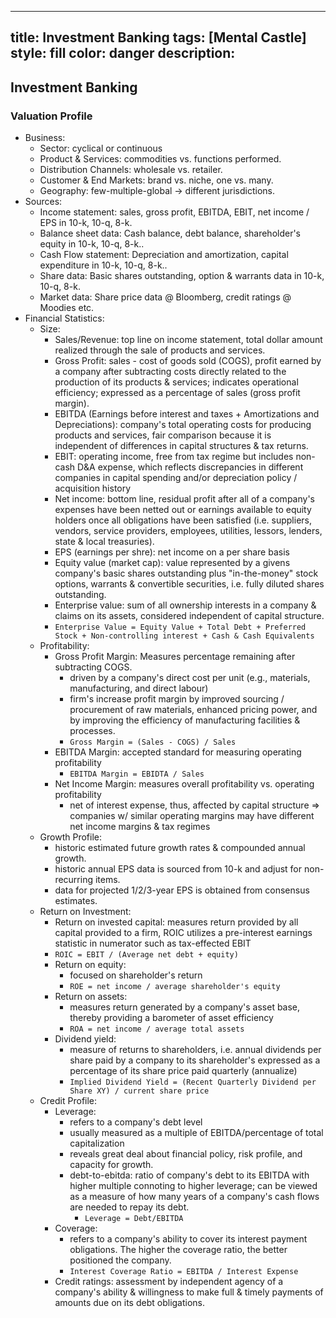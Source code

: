 
---
title: Investment Banking
tags: [Mental Castle]
style: fill
color: danger
description: 
---

## Investment Banking

### Valuation Profile

- Business: 
  - Sector: cyclical or continuous
  - Product & Services: commodities vs. functions performed.
  - Distribution Channels: wholesale vs. retailer.
  - Customer & End Markets: brand vs. niche, one vs. many.
  - Geography: few-multiple-global -> different jurisdictions.
- Sources: 
  - Income statement: sales, gross profit, EBITDA, EBIT, net income / EPS in 10-k, 10-q, 8-k.
  - Balance sheet data: Cash balance, debt balance, shareholder's equity in 10-k, 10-q, 8-k..
  - Cash Flow statement: Depreciation and amortization, capital expenditure in 10-k, 10-q, 8-k..
  - Share data: Basic shares outstanding, option & warrants data in 10-k, 10-q, 8-k. 
  - Market data: Share price data @ Bloomberg, credit ratings @ Moodies etc.
- Financial Statistics:
  - Size: 
    - Sales/Revenue: top line on income statement, total dollar amount realized through the sale of products and services.
    - Gross Profit: sales - cost of goods sold (COGS), profit earned by a company after subtracting costs directly related to the production of its products & services; indicates operational efficiency; expressed as a percentage of sales (gross profit margin).
    - EBITDA (Earnings before interest and taxes + Amortizations and Depreciations): company's total operating costs for producing products and services, fair comparison because it is independent of differences in capital structures & tax returns.
    - EBIT: operating income, free from tax regime but includes non-cash D&A expense, which reflects discrepancies in different companies in capital spending and/or depreciation policy / acquisition history
    - Net income: bottom line, residual profit after all of a company's expenses have been netted out or earnings available to equity holders once all obligations have been satisfied (i.e. suppliers, vendors, service providers, employees, utilities, lessors, lenders, state & local treasuries).
    - EPS (earnings per shre): net income on a per share basis
    - Equity value (market cap): value represented by a givens company's basic shares outstanding plus "in-the-money" stock options, warrants & convertible securities, i.e. fully diluted shares outstanding.
    - Enterprise value: sum of all ownership interests in a company & claims on its assets, considered independent of capital structure.
    - `Enterprise Value = Equity Value + Total Debt + Preferred Stock + Non-controlling interest + Cash & Cash Equivalents`
  - Profitability:
    - Gross Profit Margin: Measures percentage remaining after subtracting COGS.
      - driven by a company's direct cost per unit (e.g., materials, manufacturing, and direct labour)
      - firm's increase profit margin by improved sourcing / procurement of raw materials, enhanced pricing power, and by improving the efficiency of manufacturing facilities & processes. 
      - `Gross Margin = (Sales - COGS) / Sales`
    - EBITDA Margin: accepted standard for measuring operating profitability
      - `EBITDA Margin = EBIDTA / Sales`
    - Net Income Margin: measures overall profitability vs. operating profitability
      - net of interest expense, thus, affected by capital structure => companies w/ similar operating margins may have different net income margins & tax regimes
  - Growth Profile:
    - historic estimated future growth rates & compounded annual growth.
    - historic annual EPS data is sourced from 10-k and adjust for non-recurring items.
    - data for projected 1/2/3-year EPS is obtained from consensus estimates.
  - Return on Investment:
      - Return on invested capital: measures return provided by all capital provided to a firm, ROIC utilizes a pre-interest earnings statistic in numerator such as tax-effected EBIT
      - `ROIC = EBIT / (Average net debt + equity)`
    - Return on equity: 
      - focused on shareholder's return 
      - `ROE = net income / average shareholder's equity`
    - Return on assets: 
      - measures return generated by a company's asset base, thereby providing a barometer of asset efficiency
      - `ROA = net income / average total assets`
    - Dividend yield: 
      - measure of returns to shareholders, i.e. annual dividends per share paid by a company to its shareholder's expressed as a percentage of its share price paid quarterly (annualize)
      - `Implied Dividend Yield = (Recent Quarterly Dividend per Share XY) / current share price`
  - Credit Profile: 
    - Leverage: 
      - refers to a company's debt level
      - usually measured as a multiple of EBITDA/percentage of total capitalization
      - reveals great deal about financial policy, risk profile, and capacity for growth.
      - debt-to-ebitda: ratio of company's debt to its EBITDA with higher multiple connoting to higher leverage; can be viewed as a measure of how many years of a company's cash flows are needed to repay its debt.
        - `Leverage = Debt/EBITDA`
    - Coverage: 
      - refers to a company's ability to cover its interest payment obligations. The higher the coverage ratio, the better positioned the company.
      - `Interest Coverage Ratio = EBITDA / Interest Expense`
    - Credit ratings: assessment by independent agency of a company's ability & willingness to make full & timely payments of amounts due on its debt obligations.